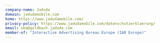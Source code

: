 ```yaml
---
company-name: Jaduda
domain: jadudamobile.com
home: https://www.jadudamobile.com/
privacy-policy: https://www.jadudamobile.com/datenschutzerklaerung/
email: oba@goldbach.jaduda.com
member-of: "Interactive Advertising Bureau Europe (IAB Europe)"
---
```




